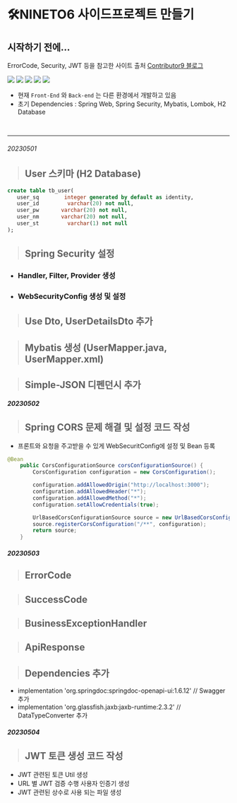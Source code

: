 # 🛠️NINETO6 사이드프로젝트 만들기

## 시작하기 전에...

ErrorCode, Security, JWT 등을 참고한 사이트 출처 [Contributor9 블로그](https://adjh54.tistory.com)
<br/>
<p>
<img src="https://img.shields.io/badge/Java-007396.svg?&style=for-the-badge&logo=Java&logoColor=white"/>
<img src="https://img.shields.io/badge/Spring%20Boot-6DB33F.svg?&style=for-the-badge&logo=SpringBoot&logoColor=white"/>
<img src="https://img.shields.io/badge/Spring-6DB33F.svg?&style=for-the-badge&logo=Spring&logoColor=white"/>
<img src="https://img.shields.io/badge/Spring%20Security-6DB33F.svg?&style=for-the-badge&logo=Spring&logoColor=white">
<img src="https://img.shields.io/badge/MyBatis-000000.svg?&style=for-the-badge&logoColor=white">
<p/>

- 현재 `Front-End` 와 `Back-end` 는 다른 환경에서 개발하고 있음
- 초기 Dependencies : Spring Web, Spring Security, Mybatis, Lombok, H2 Database
<br/>
<hr/>

###### 20230501
> ## User 스키마 (H2 Database)
```SQL
create table tb_user(
   user_sq        integer generated by default as identity,
   user_id         varchar(20) not null,
   user_pw       varchar(20) not null,
   user_nm       varchar(20) not null,
   user_st         varchar(1) not null
);
```

> ## Spring Security 설정
- ### Handler, Filter, Provider 생성
- ### WebSecurityConfig 생성 및 설정

> ## Use Dto, UserDetailsDto 추가

> ## Mybatis 생성 (UserMapper.java, UserMapper.xml)

> ## Simple-JSON 디펜던시 추가

##### 20230502

> ## Spring CORS 문제 해결 및 설정 코드 작성
- 프론트와 요청을 주고받을 수 있게 WebSecuritConfig에 설정 및 Bean 등록
```Java
@Bean
    public CorsConfigurationSource corsConfigurationSource() {
        CorsConfiguration configuration = new CorsConfiguration();

        configuration.addAllowedOrigin("http://localhost:3000");
        configuration.addAllowedHeader("*");
        configuration.addAllowedMethod("*");
        configuration.setAllowCredentials(true);

        UrlBasedCorsConfigurationSource source = new UrlBasedCorsConfigurationSource();
        source.registerCorsConfiguration("/**", configuration);
        return source;
    }
```

##### 20230503
> ## ErrorCode

> ## SuccessCode

> ## BusinessExceptionHandler

> ## ApiResponse

> ## Dependencies 추가
- implementation 'org.springdoc:springdoc-openapi-ui:1.6.12' // Swagger 추가
- implementation 'org.glassfish.jaxb:jaxb-runtime:2.3.2' // DataTypeConverter 추가

##### 20230504
> ## JWT 토큰 생성 코드 작성
- JWT 관련된 토큰 Util 생성
- URL 별 JWT 검증 수행 사용자 인증기 생성
- JWT 관련된 상수로 사용 되는 파일 생성
